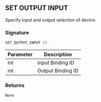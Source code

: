 ## SET OUTPUT INPUT

Specify input and output selection of device.


### Signature

`SET_OUTPUT_INPUT ()`


| Parameter | Description |
| --- | --- |
| int | Input Binding ID |
| int | Output Binding ID |


### Returns

`None`
